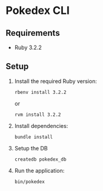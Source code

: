 # Pokedex CLI

## Requirements

- Ruby 3.2.2

## Setup

1. Install the required Ruby version:
   ```
   rbenv install 3.2.2
   ```
   or
   ```
   rvm install 3.2.2
   ```

2. Install dependencies:
   ```
   bundle install
   ```

3. Setup the DB
   ```
   createdb pokedex_db
   ``` 

3. Run the application:
   ```
   bin/pokedex
   ```